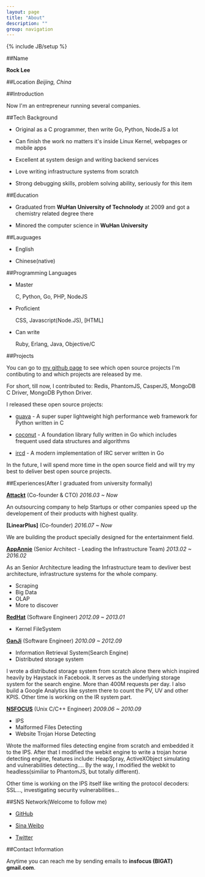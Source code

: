 ```yaml
---
layout: page
title: "About"
description: ""
group: navigation
---
```

{% include JB/setup %}


##Name

**Rock Lee**

##Location
*Beijing, China*

##Introduction

Now I'm an entrepreneur running several companies.


##Tech Background

* Original as a C programmer, then write Go, Python, NodeJS a lot

* Can finish the work no matters it's inside Linux Kernel, webpages or mobile apps

* Excellent at system design and writing backend services

* Love writing infrastructure systems from scratch

* Strong debugging skills, problem solving ability, seriously for this item


##Education

* Graduated from **WuHan University of Technolody** at 2009 and got a chemistry related degree there

* Minored the computer science in **WuHan University**

##Lauguages

* English

* Chinese(native)


##Programming Languages

* Master

  C, Python, Go, PHP, NodeJS

* Proficient

  CSS, Javascript(Node.JS), [HTML]

* Can write

  Ruby, Erlang, Java, Objective/C


##Projects

You can go to [my github page](https://github.com/RockLi) to see which open source projects I'm contibuting to and which projects are released by me.

For short, till now, I contributed to: Redis, PhantomJS, CasperJS, MongoDB C Driver, MongoDB Python Driver.

I released these open source projects:

* [guava](https://github.com/flatpeach/guava) - A super super lightweight high performance web framework for Python written in C

* [coconut](https://github.com/flatpeach/coconut) - A foundation library fully written in Go which includes frequent used data structures and algorithms

* [ircd](https://github.com/flatpeach/ircd) - A modern implementation of IRC server written in Go

In the future, I will spend more time in the open source field and will try my best to deliver best open source projects.

##Experiences(After I graduated from university formally)

**[Attackt](http://www.attackt.com)** (Co-founder & CTO) _2016.03 ~ Now_

An outsourcing company to help Startups or other companies speed up the developement of their products with highest quality.


**[LinearPlus]** (Co-founder) _2016.07 ~ Now_

We are building the product specially designed for the entertainment field.

**[AppAnnie](http://www.appannie.com)** (Senior Architect - Leading the Infrastructure Team) _2013.02 ~ 2016.02_

As an Senior Architecture leading the Infrastructure team to devliver best architecture, infrastructure systems for the whole company.

   * Scraping
   * Big Data
   * OLAP
   * More to discover

**[RedHat](http://www.redhat.com)** (Software Engineer) _2012.09 ~ 2013.01_

   * Kernel FileSystem

**[GanJi](http://www.ganji.com)** (Software Engineer) _2010.09 ~ 2012.09_

   * Information Retrieval System(Search Engine)
   * Distributed storage system

  I wrote a distributed storage system from scratch alone there which inspired heavily by Haystack in Facebook. It serves as the underlying storage system for the search engine. More than 400M requests per day. I also build a Google Analytics like system there to count the PV, UV and other KPIS. Other time is working on the IR system part.


**[NSFOCUS](http://www.nsfocus.com)** (Unix C/C++ Engineer) _2009.06 ~ 2010.09_

   * IPS
   * Malformed Files Detecting
   * Website Trojan Horse Detecting

Wrote the malformed files detecting engine from scratch and embedded it to the IPS.
After that I modified the webkit engine to write a trojan horse detecting engine, features include: HeapSpray, ActiveXObject simulating and vulnerabilities detecting....
By the way, I modified the webkit to headless(similiar to PhantomJS, but totally different).

Other time is working on the IPS itself like writing the protocol decoders: SSL..., investigating security vulnerabilities...


##SNS Network(Welcome to follow me)

* [GitHub](https://github.com/RockLi)

* [Sina Weibo](http://weibo.com/1849280184)

* [Twitter](https://twitter.com/RockLee_1987)

##Contact Information

Anytime you can reach me by sending emails to __insfocus (BIGAT) gmail.com__.
